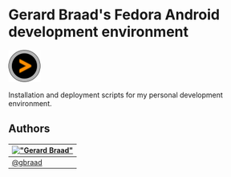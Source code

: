 Gerard Braad's Fedora Android development environment
=====================================================

!["Prompt"](https://raw.githubusercontent.com/gbraad/assets/gh-pages/icons/prompt-icon-64.png)


Installation and deployment scripts for my personal development environment.



Authors
-------

| [!["Gerard Braad"](http://gravatar.com/avatar/e466994eea3c2a1672564e45aca844d0.png?s=60)](http://gbraad.nl "Gerard Braad <me@gbraad.nl>") |
|---|
| [@gbraad](https://gbraad.nl/social)  




